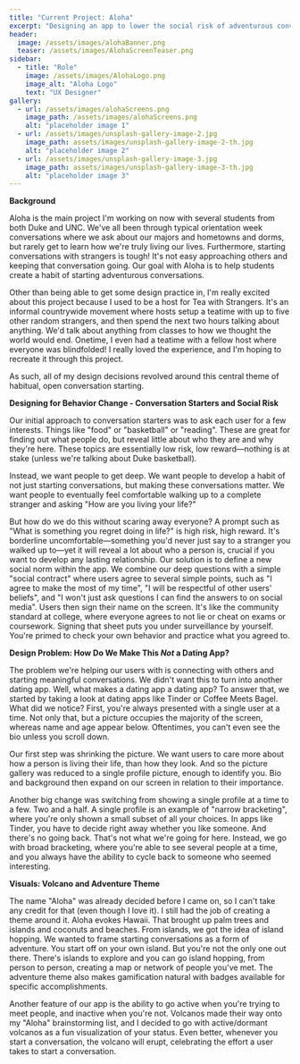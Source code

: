 ```yaml
---
title: "Current Project: Aloha"
excerpt: "Designing an app to lower the social risk of adventurous conversations"
header:
  image: /assets/images/alohaBanner.png
  teaser: /assets/images/AlohaScreenTeaser.png
sidebar:
  - title: "Role"
    image: /assets/images/AlohaLogo.png
    image_alt: "Aloha Logo"
    text: "UX Designer"
gallery:
  - url: /assets/images/alohaScreens.png
    image_path: /assets/images/alohaScreens.png
    alt: "placeholder image 1"
  - url: /assets/images/unsplash-gallery-image-2.jpg
    image_path: assets/images/unsplash-gallery-image-2-th.jpg
    alt: "placeholder image 2"
  - url: /assets/images/unsplash-gallery-image-3.jpg
    image_path: assets/images/unsplash-gallery-image-3-th.jpg
    alt: "placeholder image 3"
---
```


**Background**

Aloha is the main project I'm working on now with several students from both Duke and UNC. We've all been through typical orientation week conversations where we ask about our majors and hometowns and dorms, but rarely get to learn how we're truly living our lives. Furthermore, starting conversations with strangers is tough! It's not easy approaching others and keeping that conversation going. Our goal with Aloha is to help students create a habit of starting adventurous conversations. 

Other than being able to get some design practice in, I'm really excited about this project because I used to be a host for Tea with Strangers. It's an informal countrywide movement where hosts setup a teatime with up to five other random strangers, and then spend the next two hours talking about anything. We'd talk about anything from classes to how we thought the world would end. Onetime, I even had a teatime with a fellow host where everyone was blindfolded! I really loved the experience, and I'm hoping to recreate it through this project. 

As such, all of my design decisions revolved around this central theme of habitual, open conversation starting.

**Designing for Behavior Change - Conversation Starters and Social Risk**

Our initial approach to conversation starters was to ask each user for a few interests. Things like "food" or "basketball" or "reading". These are great for finding out what people do, but reveal little about who they are and why they're here. These topics are essentially low risk, low reward—nothing is at stake (unless we're talking about Duke basketball). 

Instead, we want people to get deep. We want people to develop a habit of not just starting conversations, but making these conversations matter. We want people to eventually feel comfortable walking up to a complete stranger and asking "How are you living your life?"

But how do we do this without scaring away everyone? A prompt such as "What is something you regret doing in life?" is high risk, high reward. It's borderline uncomfortable—something you'd never just say to a stranger you walked up to—yet it will reveal a lot about who a person is, crucial if you want to develop any lasting relationship. Our solution is to define a new social norm within the app. We combine our deep questions with a simple "social contract" where users agree to several simple points, such as "I agree to make the most of my time", "I will be respectful of other users' beliefs", and "I won't just ask questions I can find the answers to on social media". Users then sign their name on the screen. It's like the community standard at college, where everyone agrees to not lie or cheat on exams or coursework. Signing that sheet puts you under surveillance by yourself. You're primed to check your own behavior and practice what you agreed to. 

**Design Problem: How Do We Make This *Not* a Dating App?**

The problem we're helping our users with is connecting with others and starting meaningful conversations. We didn't want this to turn into another dating app. Well, what makes a dating app a dating app? To answer that, we started by taking a look at dating apps like Tinder or Coffee Meets Bagel. What did we notice? First, you're always presented with a single user at a time. Not only that, but a picture occupies the majority of the screen, whereas name and age appear below. Oftentimes, you can't even see the bio unless you scroll down. 

Our first step was shrinking the picture. We want users to care more about how a person is living their life, than how they look. And so the picture gallery was reduced to a single profile picture, enough to identify you. Bio and background then expand on our screen in relation to their importance. 

Another big change was switching from showing a single profile at a time to a few. Two and a half. A single profile is an example of "narrow bracketing", where you're only shown a small subset of all your choices. In apps like Tinder, you have to decide right away whether you like someone. And there's no going back. That's not what we're going for here. Instead, we go with broad bracketing, where you're able to see several people at a time, and you always have the ability to cycle back to someone who seemed interesting.

**Visuals: Volcano and Adventure Theme**

The name "Aloha" was already decided before I came on, so I can't take any credit for that (even though I love it). I still had the job of creating a theme around it. Aloha evokes Hawaii. That brought up palm trees and islands and coconuts and beaches. From islands, we got the idea of island hopping. We wanted to frame starting conversations as a form of adventure. You start off on your own island. But you're not the only one out there. There's islands to explore and you can go island hopping, from person to person, creating a map or network of people you've met. The adventure theme also makes gamification natural with badges available for specific accomplishments. 

Another feature of our app is the ability to go active when you're trying to meet people, and inactive when you're not. Volcanos made their way onto my "Aloha" brainstorming list, and I decided to go with active/dormant volcanos as a fun visualization of your status. Even better, whenever you start a conversation, the volcano will erupt, celebrating the effort a user takes to start a conversation. 
